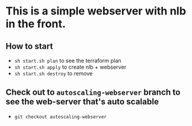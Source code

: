 # This is a simple webserver with nlb in the front. 

## How to start
* `sh start.sh plan` to see the terraform plan
* `sh start.sh apply` to create nlb + webserver
* `sh start.sh destroy` to remove


## Check out to `autoscaling-webserver` branch to see the web-server that's auto scalable
* `git checkout autoscaling-webserver`
